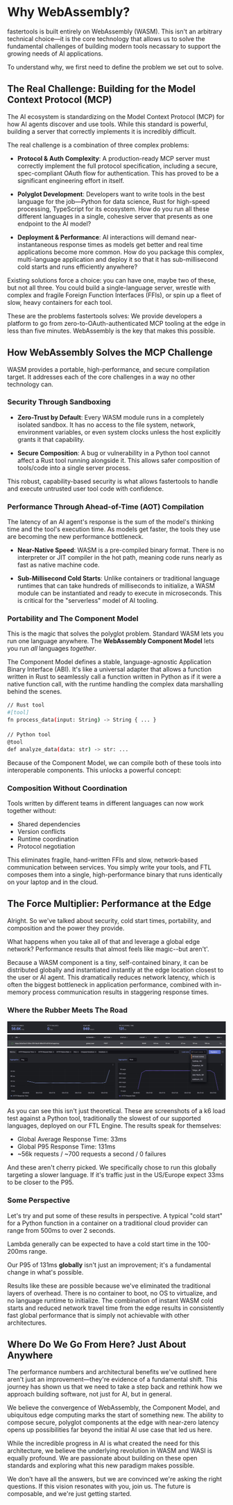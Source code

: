 # Why WebAssembly?

fastertools is built entirely on WebAssembly (WASM). This isn't an arbitrary technical choice—it is the core technology that allows us to solve the fundamental challenges of building modern tools necassary to support the growing needs of AI applications. 

To understand why, we first need to define the problem we set out to solve.

## The Real Challenge: Building for the Model Context Protocol (MCP)

The AI ecosystem is standardizing on the Model Context Protocol (MCP) for how AI agents discover and use tools. While this standard is powerful, building a server that correctly implements it is incredibly difficult.

The real challenge is a combination of three complex problems:

- **Protocol & Auth Complexity**: A production-ready MCP server must correctly implement the full protocol specification, including a secure, spec-compliant OAuth flow for authentication. This has proved to be a significant engineering effort in itself.

- **Polyglot Development**: Developers want to write tools in the best language for the job—Python for data science, Rust for high-speed processing, TypeScript for its ecosystem. How do you run all these different languages in a single, cohesive server that presents as one endpoint to the AI model?

- **Deployment & Performance**: AI interactions will demand near-instantaneous response times as models get better and real time applications become more common. How do you package this complex, multi-language application and deploy it so that it has sub-millisecond cold starts and runs efficiently anywhere?

Existing solutions force a choice: you can have one, maybe two of these, but not all three. You could build a single-language server, wrestle with complex and fragile Foreign Function Interfaces (FFIs), or spin up a fleet of slow, heavy containers for each tool.

These are the problems fastertools solves: We provide developers a platform to go from zero-to-OAuth-authenticated MCP tooling at the edge in less than five minutes. WebAssembly is the key that makes this possible.


## How WebAssembly Solves the MCP Challenge
WASM provides a portable, high-performance, and secure compilation target. It addresses each of the core challenges in a way no other technology can.

### Security Through Sandboxing

- **Zero-Trust by Default**: Every WASM module runs in a completely isolated sandbox. It has no access to the file system, network, environment variables, or even system clocks unless the host explicitly grants it that capability.

- **Secure Composition**: A bug or vulnerability in a Python tool cannot affect a Rust tool running alongside it. This allows safer composition of tools/code into a single server process.

This robust, capability-based security is what allows fastertools to handle and execute untrusted user tool code with confidence.

### Performance Through Ahead-of-Time (AOT) Compilation

The latency of an AI agent's response is the sum of the model's thinking time and the tool's execution time. As models get faster, the tools they use are becoming the new performance bottleneck.

- **Near-Native Speed**: WASM is a pre-compiled binary format. There is no interpreter or JIT compiler in the hot path, meaning code runs nearly as fast as native machine code.

- **Sub-Millisecond Cold Starts**: Unlike containers or traditional language runtimes that can take hundreds of milliseconds to initialize, a WASM module can be instantiated and ready to execute in microseconds. This is critical for the "serverless" model of AI tooling.

### Portability and The Component Model

This is the magic that solves the polyglot problem. Standard WASM lets you run one language anywhere. The **WebAssembly Component Model** lets you run *all* languages *together*.

The Component Model defines a stable, language-agnostic Application Binary Interface (ABI). It's like a universal adapter that allows a function written in Rust to seamlessly call a function written in Python as if it were a native function call, with the runtime handling the complex data marshalling behind the scenes.

```bash
// Rust tool
#[tool]
fn process_data(input: String) -> String { ... }

// Python tool
@tool
def analyze_data(data: str) -> str: ...
```

Because of the Component Model, we can compile both of these tools into interoperable components. This unlocks a powerful concept:

### Composition Without Coordination

Tools written by different teams in different languages can now work together without:

- Shared dependencies
- Version conflicts
- Runtime coordination
- Protocol negotiation

This eliminates fragile, hand-written FFIs and slow, network-based communication between services. You simply write your tools, and FTL composes them into a single, high-performance binary that runs identically on your laptop and in the cloud.

## The Force Multiplier: Performance at the Edge

Alright. So we've talked about security, cold start times, portability, and composition and the power they provide.

What happens when you take all of that and leverage a global edge network? Performance results that almost feels like magic--but aren't'.

Because a WASM component is a tiny, self-contained binary, it can be distributed globally and instantiated instantly at the edge location closest to the user or AI agent. This dramatically reduces network latency, which is often the biggest bottleneck in application performance, combined with in-memory process communication results in staggering response times.

### Where the Rubber Meets The Road

![FTL Performance Metrics](../images/results-summary.png)
![FTL Performance Metrics](../images/results-details.png)
![FTL Performance Metrics](../images/results.png)

As you can see this isn't just theoretical. These are screenshots of a k6 load test against a Python tool, traditionally the slowest of our supported languages, deployed on our FTL Engine. The results speak for themselves:

- Global Average Response Time: 33ms
- Global P95 Response Time: 131ms
- ~56k requests / ~700 requests a second / 0 failures

And these aren't cherry picked. We specifically chose to run this globally targeting a slower language. If it's traffic just in the US/Europe expect 33ms to be closer to the P95.

### Some Perspective

Let's try and put some of these results in perspective. A typical "cold start" for a Python function in a container on a traditional cloud provider can range from 500ms to over 2 seconds.

Lambda generally can be expected to have a cold start time in the 100-200ms range.

Our P95 of 131ms **globally** isn't just an improvement; it's a fundamental change in what's possible.

Results like these are possible because we've eliminated the traditional layers of overhead. There is no container to boot, no OS to virtualize, and no language runtime to initialize. The combination of instant WASM cold starts and reduced network travel time from the edge results in consistently fast global performance that is simply not achievable with other architectures.

## Where Do We Go From Here? Just About Anywhere

The performance numbers and architectural benefits we've outlined here aren't just an improvement—they're evidence of a fundamental shift. This journey has shown us that we need to take a step back and rethink how we approach building software, not just for AI, but in general.

We believe the convergence of WebAssembly, the Component Model, and ubiquitous edge computing marks the start of something new. The ability to compose secure, polyglot components at the edge with near-zero latency opens up possibilities far beyond the initial AI use case that led us here.

While the incredible progress in AI is what created the need for this architecture, we believe the underlying revolution in WASM and WASI is equally profound. We are passionate about building on these open standards and exploring what this new paradigm makes possible.

We don't have all the answers, but we are convinced we're asking the right questions. If this vision resonates with you, join us. The future is composable, and we're just getting started.

